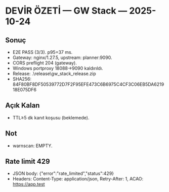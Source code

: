 ﻿# DEVİR ÖZETİ — GW Stack — 2025-10-24
## Sonuç
- E2E PASS (3/3). p95=37 ms.
- Gateway: nginx/1.27.5, upstream: planner:9090.
- CORS preflight 204 (gateway).
- Windows portproxy 18088→9090 kaldırıldı.
- Release: .\release\gw_stack_release.zip
- SHA256: 84F80BF8DF50539772D7F2F95EFE473C6B6975C4CF3C06EB5DA621918E075DF6
## Açık Kalan
- TTL≥5 dk kanıt koşusu (beklemede).
## Not
- warnscan: EMPTY.
## Rate limit 429
- JSON body: {"error":"rate_limited","status":429}
- Headers: Content-Type: application/json, Retry-After: 1, ACAO: https://app.test
